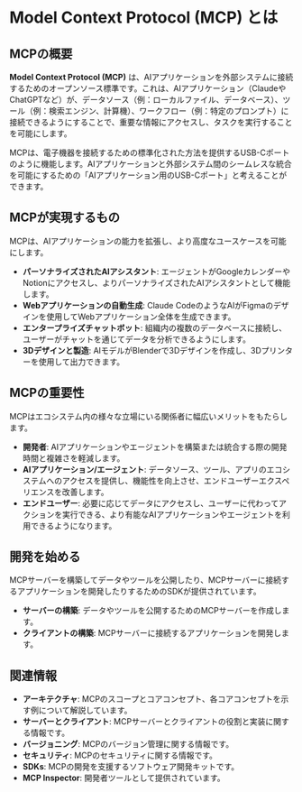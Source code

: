 # Model Context Protocol (MCP) とは

## MCPの概要

**Model Context Protocol (MCP)** は、AIアプリケーションを外部システムに接続するためのオープンソース標準です。これは、AIアプリケーション（ClaudeやChatGPTなど）が、データソース（例：ローカルファイル、データベース）、ツール（例：検索エンジン、計算機）、ワークフロー（例：特定のプロンプト）に接続できるようにすることで、重要な情報にアクセスし、タスクを実行することを可能にします。

MCPは、電子機器を接続するための標準化された方法を提供するUSB-Cポートのように機能します。AIアプリケーションと外部システム間のシームレスな統合を可能にするための「AIアプリケーション用のUSB-Cポート」と考えることができます。

## MCPが実現するもの

MCPは、AIアプリケーションの能力を拡張し、より高度なユースケースを可能にします。

*   **パーソナライズされたAIアシスタント**: エージェントがGoogleカレンダーやNotionにアクセスし、よりパーソナライズされたAIアシスタントとして機能します。
*   **Webアプリケーションの自動生成**: Claude CodeのようなAIがFigmaのデザインを使用してWebアプリケーション全体を生成できます。
*   **エンタープライズチャットボット**: 組織内の複数のデータベースに接続し、ユーザーがチャットを通じてデータを分析できるようにします。
*   **3Dデザインと製造**: AIモデルがBlenderで3Dデザインを作成し、3Dプリンターを使用して出力できます。

## MCPの重要性

MCPはエコシステム内の様々な立場にいる関係者に幅広いメリットをもたらします。

*   **開発者**: AIアプリケーションやエージェントを構築または統合する際の開発時間と複雑さを軽減します。
*   **AIアプリケーション/エージェント**: データソース、ツール、アプリのエコシステムへのアクセスを提供し、機能性を向上させ、エンドユーザーエクスペリエンスを改善します。
*   **エンドユーザー**: 必要に応じてデータにアクセスし、ユーザーに代わってアクションを実行できる、より有能なAIアプリケーションやエージェントを利用できるようになります。

## 開発を始める

MCPサーバーを構築してデータやツールを公開したり、MCPサーバーに接続するアプリケーションを開発したりするためのSDKが提供されています。

*   **サーバーの構築**: データやツールを公開するためのMCPサーバーを作成します。
*   **クライアントの構築**: MCPサーバーに接続するアプリケーションを開発します。

## 関連情報

*   **アーキテクチャ**: MCPのスコープとコアコンセプト、各コアコンセプトを示す例について解説しています。
*   **サーバーとクライアント**: MCPサーバーとクライアントの役割と実装に関する情報です。
*   **バージョニング**: MCPのバージョン管理に関する情報です。
*   **セキュリティ**: MCPのセキュリティに関する情報です。
*   **SDKs**: MCPの開発を支援するソフトウェア開発キットです。
*   **MCP Inspector**: 開発者ツールとして提供されています。


